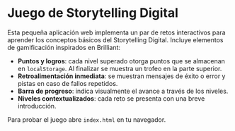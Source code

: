 # Juego de Storytelling Digital

Esta pequeña aplicación web implementa un par de retos interactivos para aprender los conceptos básicos del Storytelling Digital. Incluye elementos de gamificación inspirados en Brilliant:

- **Puntos y logros**: cada nivel superado otorga puntos que se almacenan en `localStorage`. Al finalizar se muestra un trofeo en la parte superior.
- **Retroalimentación inmediata**: se muestran mensajes de éxito o error y pistas en caso de fallos repetidos.
- **Barra de progreso**: indica visualmente el avance a través de los niveles.
- **Niveles contextualizados**: cada reto se presenta con una breve introducción.

Para probar el juego abre `index.html` en tu navegador.
